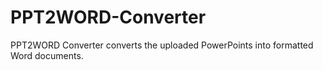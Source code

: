 # PPT2WORD-Converter
PPT2WORD Converter converts the uploaded PowerPoints into formatted Word documents.
